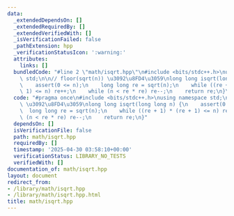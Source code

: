 ```yaml
---
data:
  _extendedDependsOn: []
  _extendedRequiredBy: []
  _extendedVerifiedWith: []
  _isVerificationFailed: false
  _pathExtension: hpp
  _verificationStatusIcon: ':warning:'
  attributes:
    links: []
  bundledCode: "#line 2 \"math/isqrt.hpp\"\n#include <bits/stdc++.h>\nusing namespace\
    \ std;\n\n// floor(sqrt(n)) \u3092\u8FD4\u3059\nlong long isqrt(long long n) {\n\
    \    assert(0 <= n);\n    long long re = sqrt(n);\n    while ((re + 1) * (re +\
    \ 1) <= n) re++;\n    while (n < re * re) re--;\n    return re;\n}\n"
  code: "#pragma once\n#include <bits/stdc++.h>\nusing namespace std;\n\n// floor(sqrt(n))\
    \ \u3092\u8FD4\u3059\nlong long isqrt(long long n) {\n    assert(0 <= n);\n  \
    \  long long re = sqrt(n);\n    while ((re + 1) * (re + 1) <= n) re++;\n    while\
    \ (n < re * re) re--;\n    return re;\n}"
  dependsOn: []
  isVerificationFile: false
  path: math/isqrt.hpp
  requiredBy: []
  timestamp: '2025-04-30 03:58:10+00:00'
  verificationStatus: LIBRARY_NO_TESTS
  verifiedWith: []
documentation_of: math/isqrt.hpp
layout: document
redirect_from:
- /library/math/isqrt.hpp
- /library/math/isqrt.hpp.html
title: math/isqrt.hpp
---
```

